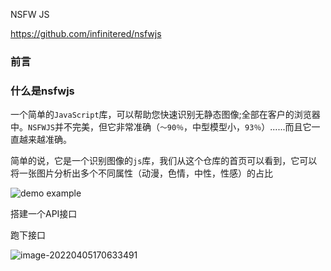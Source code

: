 NSFW JS

https://github.com/infinitered/nsfwjs

### 前言



### 什么是nsfwjs

一个简单的`JavaScript`库，可以帮助您快速识别无静态图像;全部在客户的浏览器中。`NSFWJS`并不完美，但它非常准确（`〜90％`，中型模型小，`93％`）......而且它一直越来越准确。

简单的说，它是一个识别图像的`js`库，我们从这个仓库的首页可以看到，它可以将一张图片分析出多个不同属性（动漫，色情，中性，性感）的占比

![demo example](https://github.com/infinitered/nsfwjs/raw/master/_art/nsfw_demo.gif)

搭建一个API接口

跑下接口

![image-20220405170633491](https://raw.githubusercontent.com/QC2168/note-img/main/202204051706561.png)